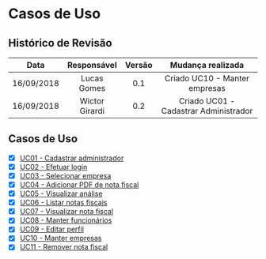 # Casos de Uso

## Histórico de Revisão

| Data | Responsável | Versão | Mudança realizada |
|:------:|:------:|:-------:|:-------:|
| 16/09/2018 | Lucas Gomes | 0.1 | Criado UC10 - Manter empresas |
| 16/09/2018 | Wictor Girardi | 0.2 | Criado UC01 - Cadastrar Administrador |

## Casos de Uso

- [x] [UC01 - Cadastrar administrador](use-case/uc01.md)
- [x] [UC02 - Efetuar login](use-case/uc02.md)
- [x] [UC03 - Selecionar empresa](use-case/uc03.md)
- [x] [UC04 - Adicionar PDF de nota fiscal](use-case/uc04.md)
- [x] [UC05 - Visualizar análise](use-case/uc05.md)
- [x] [UC06 - Listar notas fiscais](use-case/uc06.md)
- [x] [UC07 - Visualizar nota fiscal](use-case/uc07.md)
- [x] [UC08 - Manter funcionários](use-case/uc08.md)
- [x] [UC09 - Editar perfil](use-case/uc09.md)
- [x] [UC10 - Manter empresas](use-case/uc10.md)
- [x] [UC11 - Remover nota fiscal](use-case/uc11.md)

